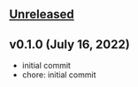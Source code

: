 <a name="unreleased"></a>
## [Unreleased]



<a name="v0.1.0"></a>
## v0.1.0 (July 16, 2022)

- initial commit
- chore: initial commit


[Unreleased]: https://github.com/spotinst/terraform-spotinst-NAME/compare/v0.1.0...HEAD

